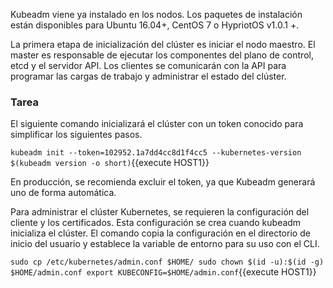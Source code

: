 Kubeadm viene ya instalado en los nodos. Los paquetes de instalación están disponibles para Ubuntu 16.04+, CentOS 7 o HypriotOS v1.0.1 +.

La primera etapa de inicialización del clúster es iniciar el nodo maestro. El master es responsable de ejecutar los componentes del plano de control, etcd y el servidor API. Los clientes se comunicarán con la API para programar las cargas de trabajo y administrar el estado del clúster.

### Tarea

El siguiente comando inicializará el clúster con un token conocido para simplificar los siguientes pasos.

`kubeadm init --token=102952.1a7dd4cc8d1f4cc5 --kubernetes-version $(kubeadm version -o short)`{{execute HOST1}}

En producción, se recomienda excluir el token, ya que Kubeadm generará uno de forma automática.

Para administrar el clúster Kubernetes, se requieren la configuración del cliente y los certificados. Esta configuración se crea cuando kubeadm inicializa el clúster. El comando copia la configuración en el directorio de inicio del usuario y establece la variable de entorno para su uso con el CLI.

`sudo cp /etc/kubernetes/admin.conf $HOME/
sudo chown $(id -u):$(id -g) $HOME/admin.conf
export KUBECONFIG=$HOME/admin.conf`{{execute HOST1}}